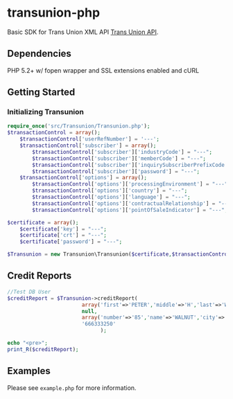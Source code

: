 # transunion-php

Basic SDK for Trans Union XML API  [Trans Union API](https://techservices.transunion.com/ctsporta).

## Dependencies

PHP 5.2+ w/ fopen wrapper and SSL extensions enabled and cURL

## Getting Started

### Initializing Transunion

```php
require_once('src/Transunion/Transunion.php');
$transactionControl = array();
	$transactionControl['userRefNumber'] = '---';
	$transactionControl['subscriber'] = array();
		$transactionControl['subscriber']['industryCode'] = "---";
		$transactionControl['subscriber']['memberCode'] = "---";
		$transactionControl['subscriber']['inquirySubscriberPrefixCode'] = "---";
		$transactionControl['subscriber']['password'] = "---";
	$transactionControl['options'] = array();
		$transactionControl['options']['processingEnvironment'] = "---";
		$transactionControl['options']['country'] = "---";
		$transactionControl['options']['language'] = "---";
		$transactionControl['options']['contractualRelationship'] = "---";
		$transactionControl['options']['pointOfSaleIndicator'] = "---";

$certificate = array();
	$certificate['key'] = "---";
	$certificate['crt'] = "---";
	$certificate['password'] = "---";

$Transunion = new Transunion\Transunion($certificate,$transactionControl);
```





## Credit Reports


```php
//Test DB User
$creditReport = $Transunion->creditReport(
						array('first'=>'PETER','middle'=>'H','last'=>'WONG'),
						null, 
						array('number'=>'85','name'=>'WALNUT','city'=>'NEWARK','state'=>'NJ','zipCode'=>'07102-4716'),
						'666333250'
					          );

echo "<pre>";
print_R($creditReport);
```

## Examples

Please see `example.php` for more information.

